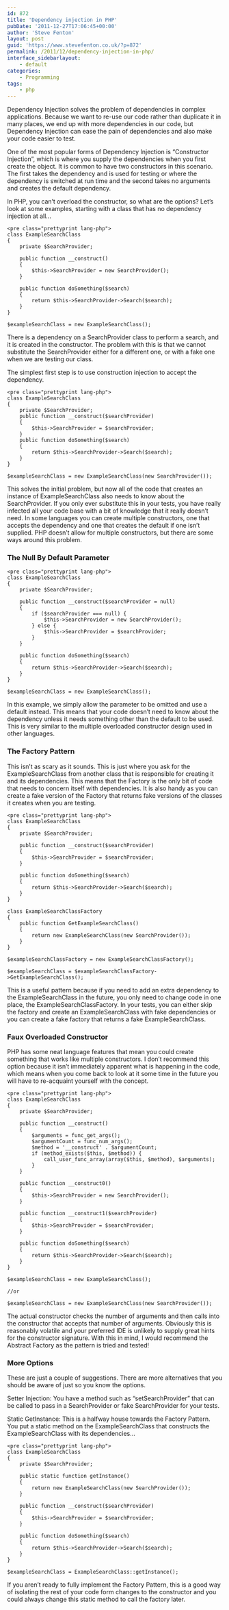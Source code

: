 ```yaml
---
id: 872
title: 'Dependency injection in PHP'
pubDate: '2011-12-27T17:06:45+00:00'
author: 'Steve Fenton'
layout: post
guid: 'https://www.stevefenton.co.uk/?p=872'
permalink: /2011/12/dependency-injection-in-php/
interface_sidebarlayout:
    - default
categories:
    - Programming
tags:
    - php
---
```


Dependency Injection solves the problem of dependencies in complex applications. Because we want to re-use our code rather than duplicate it in many places, we end up with more dependencies in our code, but Dependency Injection can ease the pain of dependencies and also make your code easier to test.

One of the most popular forms of Dependency Injection is “Constructor Injection”, which is where you supply the dependencies when you first create the object. It is common to have two constructors in this scenario. The first takes the dependency and is used for testing or where the dependency is switched at run time and the second takes no arguments and creates the default dependency.

In PHP, you can’t overload the constructor, so what are the options? Let’s look at some examples, starting with a class that has no dependency injection at all…

```
<pre class="prettyprint lang-php">
class ExampleSearchClass
{
    private $SearchProvider;

    public function __construct()
    {
        $this->SearchProvider = new SearchProvider();
    }

    public function doSomething($search)
    {
        return $this->SearchProvider->Search($search);
    }
}

$exampleSearchClass = new ExampleSearchClass();
```

There is a dependency on a SearchProvider class to perform a search, and it is created in the constructor. The problem with this is that we cannot substitute the SearchProvider either for a different one, or with a fake one when we are testing our class.

The simplest first step is to use construction injection to accept the dependency.

```
<pre class="prettyprint lang-php">
class ExampleSearchClass
{
    private $SearchProvider;
    public function __construct($searchProvider)
    {
        $this->SearchProvider = $searchProvider;
    }
    public function doSomething($search)
    {
        return $this->SearchProvider->Search($search);
    }
}

$exampleSearchClass = new ExampleSearchClass(new SearchProvider());
```

This solves the initial problem, but now all of the code that creates an instance of ExampleSearchClass also needs to know about the SearchProvider. If you only ever substitute this in your tests, you have really infected all your code base with a bit of knowledge that it really doesn’t need. In some languages you can create multiple constructors, one that accepts the dependency and one that creates the default if one isn’t supplied. PHP doesn’t allow for multiple constructors, but there are some ways around this problem.

### The Null By Default Parameter

```
<pre class="prettyprint lang-php">
class ExampleSearchClass
{
    private $SearchProvider;

    public function __construct($searchProvider = null)
    {
        if ($searchProvider === null) {
            $this->SearchProvider = new SearchProvider();
        } else {
            $this->SearchProvider = $searchProvider;
        }
    }

    public function doSomething($search)
    {
        return $this->SearchProvider->Search($search);
    }
}

$exampleSearchClass = new ExampleSearchClass();
```

In this example, we simply allow the parameter to be omitted and use a default instead. This means that your code doesn’t need to know about the dependency unless it needs something other than the default to be used. This is very similar to the multiple overloaded constructor design used in other languages.

### The Factory Pattern

This isn’t as scary as it sounds. This is just where you ask for the ExampleSearchClass from another class that is responsible for creating it and its dependencies. This means that the Factory is the only bit of code that needs to concern itself with dependencies. It is also handy as you can create a fake version of the Factory that returns fake versions of the classes it creates when you are testing.

```
<pre class="prettyprint lang-php">
class ExampleSearchClass
{
    private $SearchProvider;

    public function __construct($searchProvider)
    {
        $this->SearchProvider = $searchProvider;
    }

    public function doSomething($search)
    {
        return $this->SearchProvider->Search($search);
    }
}

class ExampleSearchClassFactory
{
    public function GetExampleSearchClass()
    {
        return new ExampleSearchClass(new SearchProvider());
    }
}

$exampleSearchClassFactory = new ExampleSearchClassFactory();

$exampleSearchClass = $exampleSearchClassFactory->GetExampleSearchClass();
```

This is a useful pattern because if you need to add an extra dependency to the ExampleSearchClass in the future, you only need to change code in one place, the ExampleSearchClassFactory. In your tests, you can either skip the factory and create an ExampleSearchClass with fake dependencies or you can create a fake factory that returns a fake ExampleSearchClass.

### Faux Overloaded Constructor

PHP has some neat language features that mean you could create something that works like multiple constructors. I don’t recommend this option because it isn’t immediately apparent what is happening in the code, which means when you come back to look at it some time in the future you will have to re-acquaint yourself with the concept.

```
<pre class="prettyprint lang-php">
class ExampleSearchClass
{
    private $SearchProvider;

    public function __construct()
    {
        $arguments = func_get_args();
        $argumentCount = func_num_args();
        $method = '__construct' . $argumentCount;
        if (method_exists($this, $method)) {
            call_user_func_array(array($this, $method), $arguments);
        }
    }

    public function __construct0()
    {
        $this->SearchProvider = new SearchProvider();
    }

    public function __construct1($searchProvider)
    {
        $this->SearchProvider = $searchProvider;
    }
   
    public function doSomething($search)
    {
        return $this->SearchProvider->Search($search);
    }
}

$exampleSearchClass = new ExampleSearchClass();

//or

$exampleSearchClass = new ExampleSearchClass(new SearchProvider());
```

The actual constructor checks the number of arguments and then calls into the constructor that accepts that number of arguments. Obviously this is reasonably volatile and your preferred IDE is unlikely to supply great hints for the constructor signature. With this in mind, I would recommend the Abstract Factory as the pattern is tried and tested!

### More Options

These are just a couple of suggestions. There are more alternatives that you should be aware of just so you know the options.

Setter Injection: You have a method such as “setSearchProvider” that can be called to pass in a SearchProvider or fake SearchProvider for your tests.

Static GetInstance: This is a halfway house towards the Factory Pattern. You put a static method on the ExampleSearchClass that constructs the ExampleSearchClass with its dependencies…

```
<pre class="prettyprint lang-php">
class ExampleSearchClass
{
    private $SearchProvider;
   
    public static function getInstance()
    {
        return new ExampleSearchClass(new SearchProvider());
    }

    public function __construct($searchProvider)
    {
        $this->SearchProvider = $searchProvider;
    }

    public function doSomething($search)
    {
        return $this->SearchProvider->Search($search);
    }
}

$exampleSearchClass = ExampleSearchClass::getInstance();
```

If you aren’t ready to fully implement the Factory Pattern, this is a good way of isolating the rest of your code form changes to the constructor and you could always change this static method to call the factory later.
